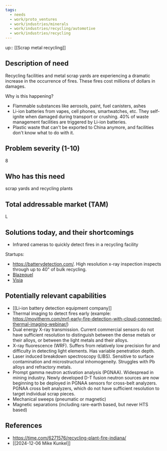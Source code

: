 ```yaml
---
tags:
  - needs
  - work/proto_ventures
  - work/industries/minerals
  - work/industries/recycling/automotive
  - work/industries/recycling
---
```

up:: [[Scrap metal recycling]]
## Description of need
Recycling facilities and metal scrap yards are experiencing a dramatic increase in the occurrence of fires. These fires cost millions of dollars in damages.

Why is this happening?
- Flammable substances like aerosols, paint, fuel canisters, ashes
- Li-ion batteries from vapes, cell phones, smartwatches, etc. They self-ignite when damaged during transport or crushing. 40% of waste management facilities are triggered by Li-ion batteries.
- Plastic waste that can't be exported to China anymore, and facilities don't know what to do with it.

## Problem severity (1-10)
8

## Who has this need
scrap yards and recycling plants

## Total addressable market (TAM)
L

## Solutions today, and their shortcomings
- Infrared cameras to quickly detect fires in a recycling facility

Startups:
- https://batterydetection.com/. High resolution x-ray inspection inspects through up to 40" of bulk recycling.
- [Blazequel](https://blazequel.com/industry-solutions/recycling-and-waste-management/) 
- [Visia](https://www.visia.ai/)

## Potentially relevant capabilities
- [[Li-ion battery detection equipment company]]
- Thermal imaging to detect fires early (example: https://movitherm.com/mrf-early-fire-detection-with-cloud-connected-thermal-imaging-webinar/)
- Dual energy X-ray transmission. Current commercial sensors do not have sufficient resolution to distinguish between the dense metals or their alloys, or between the light metals and their alloys.
- X-ray fluorescence (WRF). Suffers from relatively low precision for and difficulty in detecting light elements. Has variable penetration depth.
- Laser induced breakdown spectroscopy (LIBS). Sensitive to surface contamination and microstructural inhomogeneity. Struggles with Pb alloys and refractory metals.
- Prompt gamma neutron activation analysis (PGNAA). Widespread in mining industry. Newly developed D-T fusion neutron sources are now beginning to be deployed in PGNAA sensors for cross-belt analyzers. PGNAA cross belt analyzers, which do not have sufficient resolution to target individual scrap pieces.
- Mechanical sweeps (pneumatic or magnetic)
- Magnetic separations (including rare-earth based, but never HTS based)

## References
- https://time.com/6271576/recycling-plant-fire-indiana/
- [[2024-12-06 Mike Kunkel]]